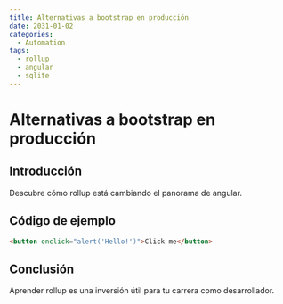 ```yaml
---
title: Alternativas a bootstrap en producción
date: 2031-01-02
categories:
  - Automation
tags:
  - rollup
  - angular
  - sqlite
---
```


# Alternativas a bootstrap en producción

## Introducción

Descubre cómo rollup está cambiando el panorama de angular.

## Código de ejemplo

```html
<button onclick="alert('Hello!')">Click me</button>
```

## Conclusión

Aprender rollup es una inversión útil para tu carrera como desarrollador.